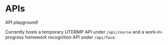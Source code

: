 # APIs
API playground!

Currently hosts a temporary UTDRMP API under `/api/course` and a work-in-progress homework recognition API under `/api/face`.
